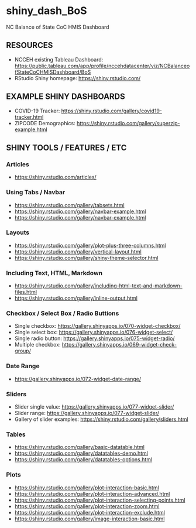 # shiny_dash_BoS
NC Balance of State CoC HMIS Dashboard


## RESOURCES ##
* NCCEH existing Tableau Dashboard: https://public.tableau.com/app/profile/nccehdatacenter/viz/NCBalanceofStateCoCHMISDashboard/BoS
* RStudio Shiny homepage: https://shiny.rstudio.com/

## EXAMPLE SHINY DASHBOARDS ##
* COVID-19 Tracker: https://shiny.rstudio.com/gallery/covid19-tracker.html
* ZIPCODE Demographics: https://shiny.rstudio.com/gallery/superzip-example.html

## SHINY TOOLS / FEATURES / ETC ###
### Articles ###
* https://shiny.rstudio.com/articles/
### Using Tabs / Navbar ###
* https://shiny.rstudio.com/gallery/tabsets.html
* https://shiny.rstudio.com/gallery/navbar-example.html
* https://shiny.rstudio.com/gallery/navbar-example.html
### Layouts ###
* https://shiny.rstudio.com/gallery/plot-plus-three-columns.html
* https://shiny.rstudio.com/gallery/vertical-layout.html
* https://shiny.rstudio.com/gallery/shiny-theme-selector.html
### Including Text, HTML, Markdown ###
* https://shiny.rstudio.com/gallery/including-html-text-and-markdown-files.html
* https://shiny.rstudio.com/gallery/inline-output.html
### Checkbox / Select Box / Radio Buttions ###
* Single checkbox: https://gallery.shinyapps.io/070-widget-checkbox/
* Single select box: https://gallery.shinyapps.io/076-widget-select/
* Single radio button: https://gallery.shinyapps.io/075-widget-radio/
* Multiple checkbox: https://gallery.shinyapps.io/069-widget-check-group/
### Date Range ###
* https://gallery.shinyapps.io/072-widget-date-range/
### Sliders ###
* Slider single value: https://gallery.shinyapps.io/077-widget-slider/
* Slider range: https://gallery.shinyapps.io/077-widget-slider/
* Gallery of slider examples: https://shiny.rstudio.com/gallery/sliders.html  
### Tables ###
* https://shiny.rstudio.com/gallery/basic-datatable.html
* https://shiny.rstudio.com/gallery/datatables-demo.html
* https://shiny.rstudio.com/gallery/datatables-options.html
### Plots ###
* https://shiny.rstudio.com/gallery/plot-interaction-basic.html
* https://shiny.rstudio.com/gallery/plot-interaction-advanced.html
* https://shiny.rstudio.com/gallery/plot-interaction-selecting-points.html
* https://shiny.rstudio.com/gallery/plot-interaction-zoom.html
* https://shiny.rstudio.com/gallery/plot-interaction-exclude.html
* https://shiny.rstudio.com/gallery/image-interaction-basic.html
